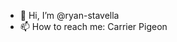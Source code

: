 - 👋 Hi, I’m @ryan-stavella
- 📫 How to reach me: Carrier Pigeon

<!---
ryan-stavella/ryan-stavella is a ✨ special ✨ repository because its `README.md` (this file) appears on your GitHub profile.
You can click the Preview link to take a look at your changes.
--->
